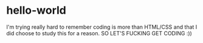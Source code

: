# hello-world

I'm trying really hard to remember coding is more than HTML/CSS and that I did choose to study this for a reason.
SO LET'S FUCKING GET CODING :)) 
